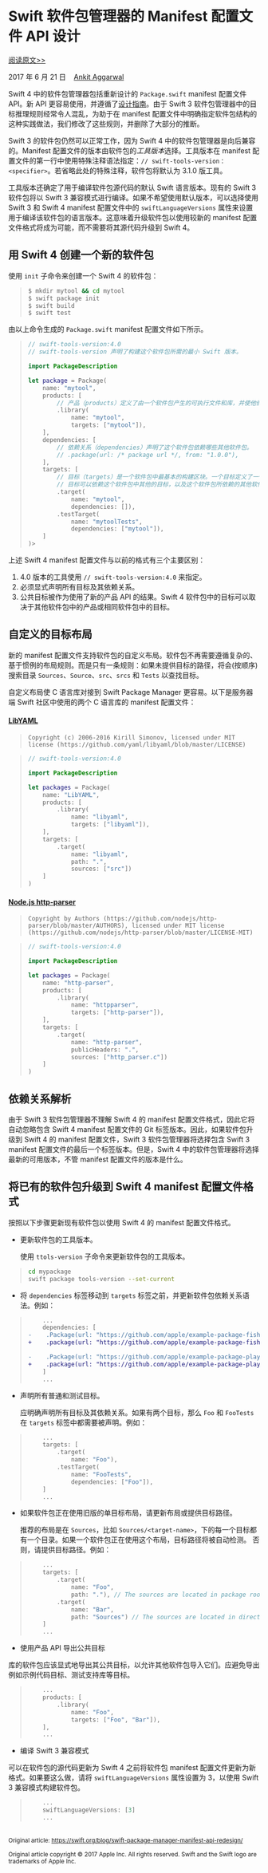 # Swift 软件包管理器的 Manifest 配置文件 API 设计

[阅读原文>>](https://swift.org/blog/swift-package-manager-manifest-api-redesign/)

2017 年 6 月 21 日&nbsp;&nbsp;&nbsp;&nbsp;[Ankit Aggarwal](https://twitter.com/aciidb0mb3r/)

Swift 4 中的软件包管理器包括重新设计的 `Package.swift` manifest 配置文件 API。新 API 更容易使用，并遵循了[设计指南](https://swift.org/documentation/api-design-guidelines/)。由于 Swift 3 软件包管理器中的目标推理规则经常令人混乱，为助于在 manifest 配置文件中明确指定软件包结构的这种实践做法，我们修改了这些规则，并删除了大部分的推断。

Swift 3 的软件包仍然可以正常工作，因为 Swift 4 中的软件包管理器是向后兼容的。Manifest 配置文件的版本由软件包的*工具版本*选择。工具版本在 manifest 配置文件的第一行中使用特殊注释语法指定：`// swift-tools-version：<specifier>`。若省略此处的特殊注释，软件包将默认为 3.1.0 版工具。

工具版本还确定了用于编译软件包源代码的默认 Swift 语言版本。现有的 Swift 3 软件包将以 Swift 3 兼容模式进行编译。如果不希望使用默认版本，可以选择使用 Swift 3 和 Swift 4 manifest 配置文件中的 `swiftLanguageVersions` 属性来设置用于编译该软件包的语言版本。这意味着升级软件包以使用较新的 manifest 配置文件格式将成为可能，而不需要将其源代码升级到 Swift 4。

## 用 Swift 4 创建一个新的软件包

使用 `init` 子命令来创建一个 Swift 4 的软件包：

> ```sh
> $ mkdir mytool && cd mytool
> $ swift package init
> $ swift build
> $ swift test
> ```

由以上命令生成的 `Package.swift` manifest 配置文件如下所示。

> ```swift
> // swift-tools-version:4.0
> // swift-tools-version 声明了构建这个软件包所需的最小 Swift 版本。
> 
> import PackageDescription
> 
> let package = Package(
>     name: "mytool",
>     products: [
>         // 产品（products）定义了由一个软件包产生的可执行文件和库，并使他们对其他软件包可见。
>         .library(
>             name: "mytool",
>             targets: ["mytool"]),
>     ],
>     dependencies: [
>         // 依赖关系（dependencies）声明了这个软件包依赖哪些其他软件包。
>         // .package(url: /* package url */, from: "1.0.0"),
>     ],
>     targets: [
>         // 目标（targets）是一个软件包中最基本的构建区块。一个目标定义了一个模块或者测试套件。
>         // 目标可以依赖这个软件包中其他的目标，以及这个软件包所依赖的其他软件包中的产品。
>         .target(
>             name: "mytool",
>             dependencies: []),
>         .testTarget(
>             name: "mytoolTests",
>             dependencies: ["mytool"]),
>     ]
> )>
> ```

上述 Swift 4 manifest 配置文件与以前的格式有三个主要区别：

1. 4.0 版本的工具使用 `// swift-tools-version:4.0` 来指定。
2. 必须显式声明所有目标及其依赖关系。
3. 公共目标被作为使用了新的产品 API 的结果。Swift 4 软件包中的目标可以取决于其他软件包中的产品或相同软件包中的目标。

## 自定义的目标布局

新的 manifest 配置文件支持软件包的自定义布局。软件包不再需要遵循复杂的、基于惯例的布局规则。而是只有一条规则：如果未提供目标的路径，将会(按顺序)搜索目录 `Sources`、`Source`、`src`、`srcs` 和 `Tests` 以查找目标。

自定义布局使 C 语言库对接到 Swift Package Manager 更容易。以下是服务器端 Swift 社区中使用的两个 C 语言库的 manifest 配置文件：

#### [LibYAML](https://github.com/yaml/libyaml)

> ```
> Copyright (c) 2006-2016 Kirill Simonov, licensed under MIT license (https://github.com/yaml/libyaml/blob/master/LICENSE)
> ```

> ```swift
> // swift-tools-version:4.0
> 
> import PackageDescription
> 
> let packages = Package(
>     name: "LibYAML",
>     products: [
>         .library(
>             name: "libyaml",
>             targets: ["libyaml"]),
>     ],
>     targets: [
>         .target(
>             name: "libyaml",
>             path: ".",
>             sources: ["src"])
>     ]
> )
> ```

#### [Node.js http-parser](https://github.com/nodejs/http-parser)

> ```
> Copyright by Authors (https://github.com/nodejs/http-parser/blob/master/AUTHORS), licensed under MIT license (https://github.com/nodejs/http-parser/blob/master/LICENSE-MIT)
> ```

> ```swift
> // swift-tools-version:4.0
> 
> import PackageDescription
> 
> let packages = Package(
>     name: "http-parser",
>     products: [
>         .library(
>             name: "httpparser",
>             targets: ["http-parser"]),
>     ],
>     targets: [
>         .target(
>             name: "http-parser",
>             publicHeaders: ".",
>             sources: ["http_parser.c"])
>     ]
> )
> ```

## 依赖关系解析

由于 Swift 3 软件包管理器不理解 Swift 4 的 manifest 配置文件格式，因此它将自动忽略包含 Swift 4 manifest 配置文件的 Git 标签版本。因此，如果软件包升级到 Swift 4 的 manifest 配置文件，Swift 3 软件包管理器将选择包含 Swift 3 manifest 配置文件的最后一个标签版本。但是，Swift 4 中的软件包管理器将选择最新的可用版本，不管 manifest 配置文件的版本是什么。

## 将已有的软件包升级到 Swift 4 manifest 配置文件格式

按照以下步骤更新现有软件包以使用 Swift 4 的 manifest 配置文件格式。

* 更新软件包的工具版本。

	使用 `ttols-version` 子命令来更新软件包的工具版本。

> ```bash
> cd mypackage
> swift package tools-version --set-current
> ```

* 将 `dependencies` 标签移动到 `targets` 标签之前，并更新软件包依赖关系语法。例如：

> ```diff
>     ...
>     dependencies: [
> -    .Package(url: "https://github.com/apple/example-package-fisheryates.git", majorVersion: 2),
> +    .package(url: "https://github.com/apple/example-package-fisheryates.git", from: "2.0.0"),
> 
> -    .Package(url: "https://github.com/apple/example-package-playingcard.git", majorVersion: 3, minor: 3),
> +    .package(url: "https://github.com/apple/example-package-playingcard.git", .upToNextMinor("3.3.0"),
>     ]
>     ...
> ```

* 声明所有普通和测试目标。

	应明确声明所有目标及其依赖关系。如果有两个目标，那么 `Foo` 和 `FooTests` 在 `targets` 标签中都需要被声明。例如：

> ```swift
>     ...
>     targets: [
>         .target(
>             name: "Foo"),
>         .testTarget(
>             name: "FooTests",
>             dependencies: ["Foo"]),
>     ]
>     ...
> ```

* 如果软件包正在使用旧版的单目标布局，请更新布局或提供目标路径。

	推荐的布局是在 `Sources`，比如 `Sources/<target-name>`，下的每一个目标都有一个目录。如果一个软件包正在使用这个布局，目标路径将被自动检测。 否则，请提供目标路径。例如：

> ```swift
>     ...
>     targets: [
>         .target(
>             name: "Foo",
>             path: "."), // The sources are located in package root.
>         .target(
>             name: "Bar",
>             path: "Sources") // The sources are located in directory Sources/.
>     ]
>     ...
> ```

* 使用产品 API 导出公共目标

库的软件包应该显式地导出其公共目标，以允许其他软件包导入它们。应避免导出例如示例代码目标、测试支持库等目标。

> ```swift
>     ...
>     products: [
>         .library(
>             name: "Foo",
>             targets: ["Foo", "Bar"]),
>     ],
>     ...
> ```

* 编译 Swift 3 兼容模式

可以在软件包的源代码更新为 Swift 4 之前将软件包 manifest 配置文件更新为新格式。如果要这么做，请将 `swiftLanguageVersions` 属性设置为 3，以使用 Swift 3 兼容模式构建软件包。

> ```swift
>     ...
>     swiftLanguageVersions: [3]
>     ...
> ```

<br />
<sub>Original article: <a href="https://swift.org/blog/swift-package-manager-manifest-api-redesign/">https://swift.org/blog/swift-package-manager-manifest-api-redesign/</a></sub>

<sup>Original article copyright © 2017 Apple Inc. All rights reserved. Swift and the Swift logo are trademarks of Apple Inc.</sup>
